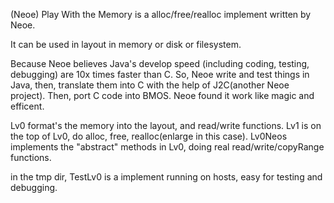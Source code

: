 (Neoe) Play With the Memory 
is a alloc/free/realloc implement  written by Neoe.


It can be used in layout in memory or disk or filesystem.


Because Neoe believes Java's develop speed (including coding, testing, debugging) are 10x times faster than C.
So, Neoe write and test things in Java, then, translate them into C with the help of J2C(another Neoe project).
Then, port C code into BMOS. Neoe found it work like magic and efficent.


Lv0 format's the memory into the layout, and read/write functions.
Lv1 is on the top of Lv0, do alloc, free, realloc(enlarge in this case).
Lv0Neos implements the "abstract" methods in Lv0, doing real read/write/copyRange functions.


in the tmp dir, TestLv0 is a implement running on hosts, easy for testing and debugging.
